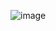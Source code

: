 ![image](https://user-images.githubusercontent.com/60705285/74245051-b28b1280-4ce2-11ea-82fb-4422e7c1c3a7.png)
